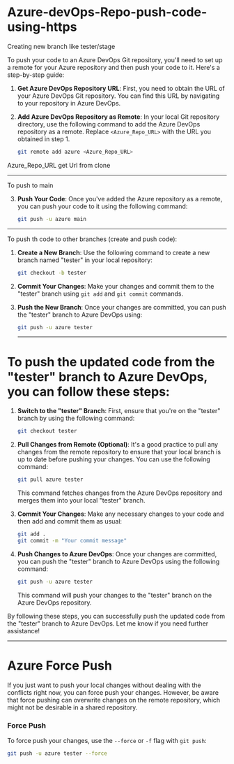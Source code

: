 # Azure-devOps-Repo-push-code-using-https
Creating new branch like tester/stage

To push your code to an Azure DevOps Git repository, you'll need to set up a remote for your Azure repository and then push your code to it. Here's a step-by-step guide:

1. **Get Azure DevOps Repository URL**: First, you need to obtain the URL of your Azure DevOps Git repository. You can find this URL by navigating to your repository in Azure DevOps.

2. **Add Azure DevOps Repository as Remote**: In your local Git repository directory, use the following command to add the Azure DevOps repository as a remote. Replace `<Azure_Repo_URL>` with the URL you obtained in step 1.

    ```bash
    git remote add azure <Azure_Repo_URL>
    ```

Azure_Repo_URL get Url from clone

------------------------------------------------------------------------------------------------------------------------------
To push to main 

3. **Push Your Code**: Once you've added the Azure repository as a remote, you can push your code to it using the following command:

    ```bash
    git push -u azure main
    ```


----------------------------------------------------------------------------------------------------------------------------------------

To push th code to other branches (create and push code):

1. **Create a New Branch**: Use the following command to create a new branch named "tester" in your local repository:

    ```bash
    git checkout -b tester
    ```

2. **Commit Your Changes**: Make your changes and commit them to the "tester" branch using `git add` and `git commit` commands.

3. **Push the New Branch**: Once your changes are committed, you can push the "tester" branch to Azure DevOps using:

    ```bash
    git push -u azure tester
    ```

    -----------------------------------------------------------------


  # To push the updated code from the "tester" branch to Azure DevOps, you can follow these steps:

1. **Switch to the "tester" Branch**: First, ensure that you're on the "tester" branch by using the following command:

    ```bash
    git checkout tester
    ```

2. **Pull Changes from Remote (Optional)**: It's a good practice to pull any changes from the remote repository to ensure that your local branch is up to date before pushing your changes. You can use the following command:

    ```bash
    git pull azure tester
    ```

    This command fetches changes from the Azure DevOps repository and merges them into your local "tester" branch.

3. **Commit Your Changes**: Make any necessary changes to your code and then add and commit them as usual:

    ```bash
    git add .
    git commit -m "Your commit message"
    ```

4. **Push Changes to Azure DevOps**: Once your changes are committed, you can push the "tester" branch to Azure DevOps using the following command:

    ```bash
    git push -u azure tester
    ```

    This command will push your changes to the "tester" branch on the Azure DevOps repository.

By following these steps, you can successfully push the updated code from the "tester" branch to Azure DevOps. Let me know if you need further assistance!

-----------------------------------------------------------------------------------------------------------------------------------------------------------------------------------------------------

# Azure Force Push 

If you just want to push your local changes without dealing with the conflicts right now, you can force push your changes. However, be aware that force pushing can overwrite changes on the remote repository, which might not be desirable in a shared repository.

### Force Push

To force push your changes, use the `--force` or `-f` flag with `git push`:

```sh
git push -u azure tester --force
```

